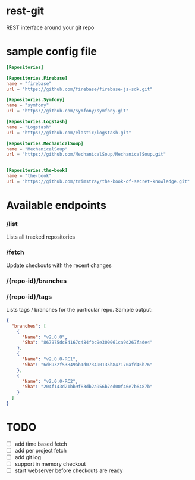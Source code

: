 # rest-git

REST interface around your git repo

# sample config file

```toml
[Repositories]

[Repositories.Firebase]
name = "firebase"
url = "https://github.com/firebase/firebase-js-sdk.git"

[Repositories.Symfony]
name = "symfony"
url = "https://github.com/symfony/symfony.git"

[Repositories.Logstash]
name = "Logstash"
url = "https://github.com/elastic/logstash.git"

[Repositories.MechanicalSoup]
name = "MechanicalSoup"
url = "https://github.com/MechanicalSoup/MechanicalSoup.git"


[Repositories.the-book]
name = "the-book"
url = "https://github.com/trimstray/the-book-of-secret-knowledge.git"
```

# Available endpoints

### /list

Lists all tracked repositories

### /fetch

Update checkouts with the recent changes

### /{repo-id}/branches

### /{repo-id}/tags

Lists tags / branches for the particular repo. Sample output:

```json
{
  "branches": [
    {
      "Name": "v2.0.0",
      "Sha": "867975dc84167c484fbc9e300061ca9d267fade4"
    },
    {
      "Name": "v2.0.0-RC1",
      "Sha": "6d8932f53849ab1d073490135b847170afd46b76"
    },
    {
      "Name": "v2.0.0-RC2",
      "Sha": "204f143d21bb9f83db2a956b7ed00f46e7b6487b"
    }
  ]
}
```

# TODO

- [ ] add time based fetch
- [ ] add per project fetch
- [ ] add git log
- [ ] support in memory checkout
- [ ] start webserver before checkouts are ready